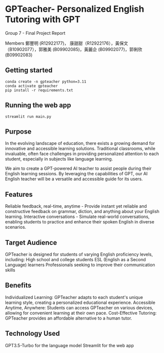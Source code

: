 # GPTeacher- Personalized English Tutoring with GPT
Group 7 - Final Project Report
  

Members 
鄭豐明 (R12922177)， 康甜甜（R12922176），黃保文（B10902077），郭雅美 (B09902085)，黃麗企 (B09902077)，郭俐欣 (B09902083)

## Getting started
```
conda create -n gpteacher python=3.11
conda activate gpteacher
pip install -r requirements.txt
```

## Running the web app
```
streamlit run main.py
```

## Purpose
In the evolving landscape of education, there exists a growing demand for innovative and accessible learning solutions. Traditional classrooms, while invaluable, often face challenges in providing personalized attention to each student, especially in subjects like language learning.

We aim to create a GPT-powered AI teacher to assist people during their English learning sessions. By leveraging the capabilities of GPT, our AI English teacher will be a versatile and accessible guide for its users.

## Features
Reliable feedback, real-time, anytime - Provide instant yet reliable and constructive feedback on grammar, diction, and anything about your English learning.
Interactive conversations - Simulate real-world conversations, enabling students to practice and enhance their spoken English in diverse scenarios.

## Target Audience
GPTeacher is designed for students of varying English proficiency levels, including:
High school and college students
ESL (English as a Second Language) learners
Professionals seeking to improve their communication skills

## Benefits
Individualized Learning: GPTeacher adapts to each student's unique learning style, creating a personalized educational experience.
Accessible Anytime, Anywhere: Students can access GPTeacher on various devices, allowing for convenient learning at their own pace.
Cost-Effective Tutoring: GPTeacher provides an affordable alternative to a human tutor.

## Technology Used
GPT3.5-Turbo for the language model
Streamlit for the web app
